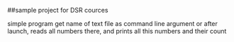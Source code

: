 ##sample project for DSR cources

simple program get name of text file as command line argument or after launch, reads all numbers there, and prints all this numbers and their count
